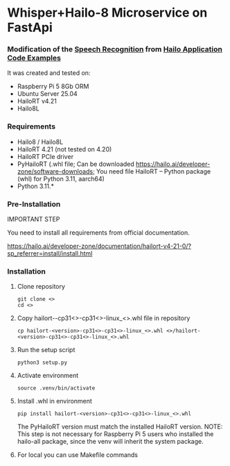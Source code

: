 # Whisper+Hailo-8 Microservice on FastApi 
### Modification of the [Speech Recognition](https://github.com/hailo-ai/Hailo-Application-Code-Examples/tree/main/runtime/hailo-8/python/speech_recognition) from [Hailo Application Code Examples](https://github.com/hailo-ai/Hailo-Application-Code-Examples/tree/main)

It was created and tested on:
- Raspberry Pi 5 8Gb ORM 
- Ubuntu Server 25.04
- HailoRT v4.21
- Hailo8L

### Requirements
- Hailo8 / Hailo8L
- HailoRT 4.21 (not tested on 4.20)
- HailoRT PCIe driver
- PyHailoRT (.whl file; Can be downloaded https://hailo.ai/developer-zone/software-downloads; You need file HailoRT – Python package (whl) for Python 3.11, aarch64)
- Python 3.11.*

### Pre-Installation
IMPORTANT STEP

You need to install all requirements from official documentation.

https://hailo.ai/developer-zone/documentation/hailort-v4-21-0/?sp_referrer=install/install.html

### Installation
1. Clone repository
    ```shell
    git clone <>
    cd <>
    ```

2. Copy hailort-<version>-cp31<>-cp31<>-linux_<>.whl file in repository
    ```shell 
    cp hailort-<version>-cp31<>-cp31<>-linux_<>.whl <>/hailort-<version>-cp31<>-cp31<>-linux_<>.whl
    ```

3. Run the setup script
    ```shell
    python3 setup.py
    ```
   
4. Activate environment 
    ```shell
    source .venv/bin/activate
    ```

5. Install .whl in environment
    ```shell
    pip install hailort-<version>-cp31<>-cp31<>-linux_<>.whl
    ```
   
    The PyHailoRT version must match the installed HailoRT version. NOTE: This step is not necessary for Raspberry Pi 5 users who installed the hailo-all package, since the venv will inherit the system package.


6. For local you can use Makefile commands

